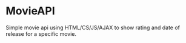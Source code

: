 # MovieAPI

Simple movie api using HTML/CS/JS/AJAX to show rating and date of release for a specific movie.
